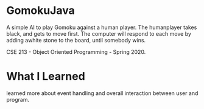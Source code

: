 # GomokuJava

A simple AI to play Gomoku against a human player. The humanplayer takes black, and gets to move first. The computer will respond to each move by adding awhite stone to the board, until somebody wins.

CSE 213 - Object Oriented Programming - Spring 2020.

# What I Learned
learned more about event handling and overall interaction between user and program.
